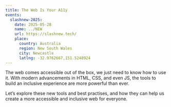 ```yaml
---
title: The Web Is Your A11y
events:
  slashnew-2025:
    date: 2025-05-28
    name: ../NEW
    url: https://slashnew.tech/
    place:
      country: Australia
      region: New South Wales
      city: Newcastle
      latlng: -32.9762667,151.5248924
---
```


The web comes accessible out of the box, we just need to know how to use it. With modern advancements in HTML, CSS, and even JS, the tools to build an inclusive experience are more powerful than ever.

Let’s explore these new tools and best practises, and how they can help us create a more accessible and inclusive web for everyone.
